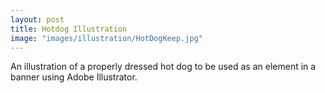 ```yaml
---
layout: post
title: Hotdog Illustration
image: "images/illustration/HotDogKeep.jpg"
---
```

An illustration of a properly dressed hot dog to be used as an element in a banner using Adobe Illustrator.